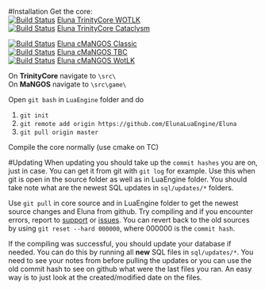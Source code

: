 #Installation
Get the core:<br/>
[![Build Status](https://travis-ci.org/ElunaLuaEngine/Eluna-TC-Wotlk.png?branch=master)](https://travis-ci.org/ElunaLuaEngine/Eluna-TC-Wotlk) [Eluna TrinityCore WOTLK](https://github.com/ElunaLuaEngine/Eluna-TC-Wotlk)<br />
[![Build Status](https://travis-ci.org/ElunaLuaEngine/Eluna-TC-Cata.png?branch=master)](https://travis-ci.org/ElunaLuaEngine/Eluna-TC-Cata) [Eluna TrinityCore Cataclysm](https://github.com/ElunaLuaEngine/Eluna-TC-Cata)

[![Build Status](https://travis-ci.org/eluna-dev-mangos/ElunaCoreClassic.png?branch=master)](https://travis-ci.org/eluna-dev-mangos/ElunaCoreClassic) [Eluna cMaNGOS Classic](https://github.com/eluna-dev-mangos/ElunaCoreClassic)<br />
[![Build Status](https://travis-ci.org/eluna-dev-mangos/ElunaCoreTbc.png?branch=master)](https://travis-ci.org/eluna-dev-mangos/ElunaCoreTbc) [Eluna cMaNGOS TBC](https://github.com/eluna-dev-mangos/ElunaCoreTbc)<br />
[![Build Status](https://travis-ci.org/eluna-dev-mangos/ElunaCoreWotlk.png?branch=master)](https://travis-ci.org/eluna-dev-mangos/ElunaCoreWotlk) [Eluna cMaNGOS WotLK](https://github.com/eluna-dev-mangos/ElunaCoreWotlk)

On **TrinityCore** navigate to `\src\`<br />
On **MaNGOS** navigate to `\src\game\`<br />

Open `git bash` in `LuaEngine` folder and do
1. `git init`
2. `git remote add origin https://github.com/ElunaLuaEngine/Eluna`
3. `git pull origin master`

Compile the core normally (use cmake on TC)

#Updating
When updating you should take up the `commit hashes` you are on, just in case.
You can get it from git with `git log` for example.
Use this when git is open in the source folder as well as in LuaEngine folder.
You should take note what are the newest SQL updates in `sql/updates/*` folders.

Use `git pull` in core source and in LuaEngine folder to get the newest source changes and Eluna from github.
Try compiling and if you encounter errors, report to [support](https://github.com/ElunaLuaEngine/Eluna#links) or [issues](https://github.com/ElunaLuaEngine/Eluna/issues).
You can revert back to the old sources by using `git reset --hard 000000`, where 000000 is the `commit hash`.

If the compiling was successful, you should update your database if needed.
You can do this by running all **new** SQL files in `sql/updates/*`.
You need to see your notes from before pulling the updates or you can use the old commit hash to see on github what were the last files you ran.
An easy way is to just look at the created/modified date on the files.
